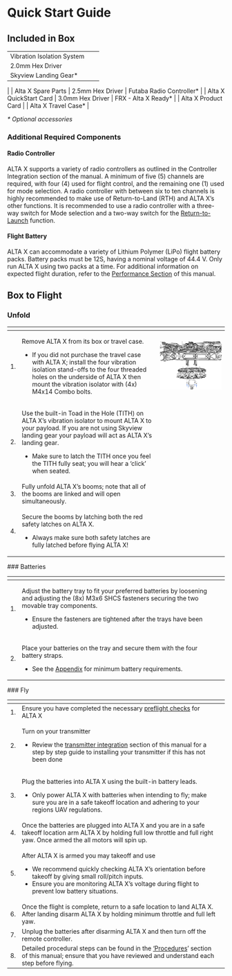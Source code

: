 # Quick Start Guide

## Included in Box

|  |  |  |
| :--- | :--- | :--- |
| Vibration Isolation System
 | 2.0mm Hex Driver
 | Skyview Landing Gear\*
 |
| Alta X Spare Parts | 2.5mm Hex Driver
 | Futaba Radio Controller\*
 |
| Alta X QuickStart Card
 | 3.0mm Hex Driver
 | FRX - Alta X Ready\*
 |
| Alta X Product Card
 |  | Alta X Travel Case\*
 |

_\* Optional accessories_

### Additional Required Components

#### Radio Controller

ALTA X supports a variety of radio controllers as outlined in the Controller Integration section of the manual. A minimum of five \(5\) channels are required, with four \(4\) used for flight control, and the remaining one \(1\) used for mode selection. A  radio controller with between six to ten channels is highly recommended to make use of Return-to-Land \(RTH\) and ALTA X’s other functions. It is recommended to use a radio controller with a three-way switch for Mode selection and a two-way switch for the [Return-to-Launch](untitled-7.md#return-to-launch) function.

#### Flight Battery

ALTA X can accommodate a variety of Lithium Polymer \(LiPo\) flight battery packs. Battery packs must be 12S, having a nominal voltage of 44.4 V. Only run ALTA X using two packs at a time. For additional information on expected flight duration, refer to the [Performance Section](../alta-8-pro/performance/weight-endurance-performance-data.md) of this manual.

## Box to Flight

### Unfold

<table>
  <thead>
    <tr>
      <th style="text-align:left"></th>
      <th style="text-align:left"></th>
      <th style="text-align:left"></th>
    </tr>
  </thead>
  <tbody>
    <tr>
      <td style="text-align:left">1.</td>
      <td style="text-align:left">
        <p>Remove ALTA X from its box or travel case.</p>
        <ul>
          <li>If you did not purchase the travel case with ALTA X; install the four
            vibration isolation stand-offs to the four threaded holes on the underside
            of ALTA X then mount the vibration isolator with (4x) M4x14 Combo bolts.</li>
        </ul>
      </td>
      <td style="text-align:left">
        <p></p>
        <p>
          <img src="../../.gitbook/assets/untitled-1_-100-rgb_gpu-preview-2019-09-09-14.42.32.png"
          alt/>
        </p>
      </td>
    </tr>
    <tr>
      <td style="text-align:left">2.</td>
      <td style="text-align:left">
        <p>Use the built-in Toad in the Hole (TITH) on ALTA X&#x2019;s vibration
          isolator to mount ALTA X to your payload. If you are not using Skyview
          landing gear your payload will act as ALTA X&#x2019;s landing gear.</p>
        <ul>
          <li>Make sure to latch the TITH once you feel the TITH fully seat; you will
            hear a &#x2018;click&#x2019; when seated.</li>
        </ul>
      </td>
      <td style="text-align:left"></td>
    </tr>
    <tr>
      <td style="text-align:left">3.</td>
      <td style="text-align:left">Fully unfold ALTA X&#x2019;s booms; note that all of the booms are linked
        and will open simultaneously.</td>
      <td style="text-align:left">
        <p></p>
        <p>
          <img src="https://lh6.googleusercontent.com/3VOqo7Cr2G_Mz2UGE--VjwUd52VRds2BHyBt4NrXoKWNDVHqJ_2gtdqdjvHHVMH4CVMI8zOYvTetjgu6Bb-VLrvQfYeyH6f9ZPezW3-KNlrL7AP7VzDino43vayc2mReQKOoC1JG"
          alt/>
        </p>
      </td>
    </tr>
    <tr>
      <td style="text-align:left">4.</td>
      <td style="text-align:left">
        <p>Secure the booms by latching both the red safety latches on ALTA X.</p>
        <ul>
          <li>Always make sure both safety latches are fully latched before flying ALTA
            X!</li>
        </ul>
      </td>
      <td style="text-align:left"></td>
    </tr>
  </tbody>
</table>### Batteries

<table>
  <thead>
    <tr>
      <th style="text-align:left"></th>
      <th style="text-align:left"></th>
      <th style="text-align:left"></th>
    </tr>
  </thead>
  <tbody>
    <tr>
      <td style="text-align:left">1.</td>
      <td style="text-align:left">
        <p>Adjust the battery tray to fit your preferred batteries by loosening and
          adjusting the (8x) M3x6 SHCS fasteners securing the two movable tray components.</p>
        <ul>
          <li>Ensure the fasteners are tightened after the trays have been adjusted.</li>
        </ul>
      </td>
      <td style="text-align:left"></td>
    </tr>
    <tr>
      <td style="text-align:left">2.</td>
      <td style="text-align:left">
        <p>Place your batteries on the tray and secure them with the four battery
          straps.</p>
        <ul>
          <li>See the <a href="untitled-3.md#battery">Appendix</a> for minimum battery
            requirements.</li>
        </ul>
      </td>
      <td style="text-align:left"></td>
    </tr>
  </tbody>
</table>### Fly

<table>
  <thead>
    <tr>
      <th style="text-align:left"></th>
      <th style="text-align:left"></th>
      <th style="text-align:left"></th>
    </tr>
  </thead>
  <tbody>
    <tr>
      <td style="text-align:left">1.</td>
      <td style="text-align:left">Ensure you have completed the necessary <a href="untitled-6.md#unpacking-and-setup">preflight checks</a> for
        ALTA X</td>
      <td style="text-align:left"></td>
    </tr>
    <tr>
      <td style="text-align:left">2.</td>
      <td style="text-align:left">
        <p>Turn on your transmitter</p>
        <ul>
          <li>Review the <a href="untitled-5.md#installation-of-futaba-radio">transmitter integration</a> section
            of this manual for a step by step guide to installing your transmitter
            if this has not been done</li>
        </ul>
      </td>
      <td style="text-align:left"></td>
    </tr>
    <tr>
      <td style="text-align:left">3.</td>
      <td style="text-align:left">
        <p>Plug the batteries into ALTA X using the built-in battery leads.</p>
        <ul>
          <li>Only power ALTA X with batteries when intending to fly; make sure you
            are in a safe takeoff location and adhering to your regions UAV regulations.</li>
        </ul>
      </td>
      <td style="text-align:left"></td>
    </tr>
    <tr>
      <td style="text-align:left">4.</td>
      <td style="text-align:left">Once the batteries are plugged into ALTA X and you are in a safe takeoff
        location arm ALTA X by holding full low throttle and full right yaw. Once
        armed the all motors will spin up.</td>
      <td style="text-align:left"></td>
    </tr>
    <tr>
      <td style="text-align:left">5.</td>
      <td style="text-align:left">
        <p>After ALTA X is armed you may takeoff and use</p>
        <ul>
          <li>We recommend quickly checking ALTA X&#x2019;s orientation before takeoff
            by giving small roll/pitch inputs.</li>
          <li>Ensure you are monitoring ALTA X&#x2019;s voltage during flight to prevent
            low battery situations.</li>
        </ul>
      </td>
      <td style="text-align:left"></td>
    </tr>
    <tr>
      <td style="text-align:left">6.</td>
      <td style="text-align:left">Once the flight is complete, return to a safe location to land ALTA X.
        After landing disarm ALTA X by holding minimum throttle and full left yaw.</td>
      <td
      style="text-align:left"></td>
    </tr>
    <tr>
      <td style="text-align:left">7.</td>
      <td style="text-align:left">Unplug the batteries after disarming ALTA X and then turn off the remote
        controller.</td>
      <td style="text-align:left"></td>
    </tr>
    <tr>
      <td style="text-align:left">8.</td>
      <td style="text-align:left">Detailed procedural steps can be found in the <a href="untitled-6.md">&#x2018;Procedures</a>&#x2019;
        section of this manual; ensure that you have reviewed and understand each
        step before flying.</td>
      <td style="text-align:left"></td>
    </tr>
  </tbody>
</table>